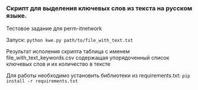 ### Скрипт для выделения ключевых слов из текста на русском языке.
Тестовое задание для perm-itnetwork

Запуск: `python kwe.py path/to/file_with_text.txt`

Результат исполения скрипта  таблица с именем file_with_text_keywords.csv содержащая упорядоченный список ключевых слов и   их количество в тексте

Для работы необходимо установить библиотеки из requirements.txt: `pip install -r requirements.txt`


